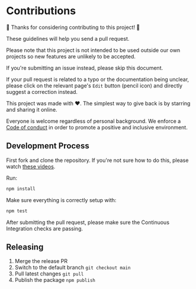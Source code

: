 # Contributions

🎉 Thanks for considering contributing to this project! 🎉

These guidelines will help you send a pull request.

Please note that this project is not intended to be used outside our own projects so new features are unlikely to be
accepted.

If you're submitting an issue instead, please skip this document.

If your pull request is related to a typo or the documentation being unclear, please click on the relevant page's `Edit`
button (pencil icon) and directly suggest a correction instead.

This project was made with ❤️. The simplest way to give back is by starring and sharing it online.

Everyone is welcome regardless of personal background. We enforce a [Code of conduct](CODE_OF_CONDUCT.md) in order to
promote a positive and inclusive environment.

## Development Process

First fork and clone the repository. If you're not sure how to do this, please watch
[these videos](https://egghead.io/courses/how-to-contribute-to-an-open-source-project-on-github).

Run:

```bash
npm install
```

Make sure everything is correctly setup with:

```bash
npm test
```

After submitting the pull request, please make sure the Continuous Integration checks are passing.

## Releasing

1. Merge the release PR
2. Switch to the default branch `git checkout main`
3. Pull latest changes `git pull`
4. Publish the package `npm publish`
